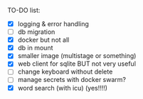 TO-DO list:

- [x] logging & error handling
- [ ] db migration
- [x] docker but not all
- [x] db in mount
- [x] smaller image (multistage or something)
- [x] web client for sqlite BUT not very useful
- [ ] change keyboard without delete
- [ ] manage secrets with docker swarm? 
- [x] word search (with icu) (yes!!!!)

